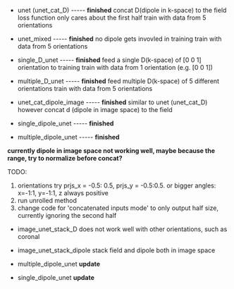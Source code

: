 - unet (unet_cat_D) ----- **finished**
  concat D(dipole in k-space) to the field
  loss function only cares about the first half
  train with data from 5 orientations

- unet_mixed ----- **finished**
  no dipole gets invovled in training
  train with data from 5 orientations

- single_D_unet ----- **finished**
  feed a single D(k-space) of [0 0 1] orientation to training
  train with data from 1 orientation (e.g. [0 0 1])

- multiple_D_unet ----- **finished**
  feed multiple D(k-space) of 5 different orientations
  train with data from 5 orientations

- unet_cat_dipole_image ----- **finished**
  similar to unet (unet_cat_D)
  however concat d (dipole in image space) to the field

* single_dipole_unet ----- **finished**

* multiple_dipole_unet ----- **finished**

**currently dipole in image space not working well, maybe because the range, try to normalize before concat?**

TODO:

1. orientations try prjs_x = -0.5: 0.5, prjs_y = -0.5:0.5. or bigger angles: x=-1:1, y=-1:1, z always positive
2. run unrolled method
3. change code for 'concatenated inputs mode' to only output half size, currently ignoring the second half

- image_unet_stack_D
  does not work well with other orientations, such as coronal

- image_unet_stack_dipole
  stack field and dipole both in image space

- multiple_dipole_unet **update**

- single_dipole_unet **update**
